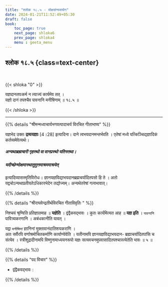 ```yaml
---
title: "श्लोक १८.५ - मोक्षसंन्यसयोग"
date: 2024-01-21T11:52:49+05:30
draft: false
book:
    toc_page: true
    next_page: shloka6
    prev_page: shloka4
    menu : geeta_menu
---
```




## श्लोक १८.५ {class=text-center}

<br/>

{{< shloka  "0"  >}}

यज्ञदानतपःकर्म न त्याज्यं कार्यमेव तत् ।  
यज्ञो दानं तपश्चैव पावनानि मनीषिणाम् ॥ १८.५ ॥

{{< /shloka >}}

---


{{% details "श्रीमन्मध्वाचार्यभगवत्पादाचर्य विरचित  गीताभाष्य" %}}

यज्ञभेद उक्तः **द्रव्ययज्ञाः** [4।28] इत्यादिना। 
दाने त्वभयदानमन्तर्भवति । एतेषां मध्ये यत्किञ्चिद्यज्ञादिकं कर्तव्यमेवेत्यर्थः। 
##### अन्यथाब्रह्मचारी गृहस्थो वा वानप्रस्थो यतिस्तथा। 
#####  यदीच्छेन्मोक्षमास्थातुमुत्तमाश्रममाश्रयेत् 
इत्यादिव्यासस्मृतिविरोधः। ज्ञानयज्ञविद्याभयदानब्रह्मचर्यादितपसो हि ते । 
अतो यद्वचोऽन्यथाप्रतीयतेऽधिकारभेदेन तद्योज्यम्। अन्यथेतरेषां गत्यभावात्।


{{% /details %}}



{{% details "श्रीराघवेन्द्रतीर्थविरचित गीताविवृतिः " %}}

निश्चयं श्रृण्विति प्रतिज्ञातमाह ॥ **यज्ञेति** । द्वंद्वैकवद्भावः । 
कुतः कार्यमित्यत आह ॥ **यज्ञ इति** । `पावनानि` पावित्र्यकरणानि । 
अबंधकानीति यावत्‌ ।  


यद्वा `मनीषिणां` ज्ञानिनां मुक्तावानंदातिशयकराणि ।  
अतः सर्वैरपि वर्णाश्रमोचितकर्माणि कार्याण्येवेति । यतीनामपि 
ज्ञानयज्ञविद्याभयदान- ब्रह्माचर्यादितपांसि च संत्येव । 
स्त्रीशूद्रादीनामपि विष्णुनामाध्ययनरूपो
यज्ञः सत्यवचनमुपवासादितपश्चास्त्येतेति भावः ॥ ५ ॥

{{% /details %}}


{{% details "पद विचार" %}}

- द्वंद्वैकवद्भावः : 

{{% /details %}}
